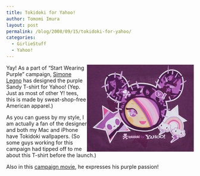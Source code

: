 ```yaml
---
title: Tokidoki for Yahoo!
author: Tomomi Imura
layout: post
permalink: /blog/2008/09/15/tokidoki-for-yahoo/
categories:
  - GirlieStuff
  - Yahoo!
---
```

<img src="/assets/images/wp-content/misc/tokidoki_yahoo_sandy.png" alt="Tokidoki for Y!" align="right" /> Yay! As a part of &#8220;Start Wearing Purple&#8221; campaign, [Simone Legno][1] has designed the purple Sandy T-shirt for Yahoo! (Yep. Just as most of other Y! tees, this is made by sweat-shop-free American apparel.) 

As you can guess by my style, I am actually a fan of the designer and both my Mac and iPhone have Tokidoki wallpapers. (So some guys working for this campaign had tipped off to me about this T-shirt before the launch.)

Also in this [campaign movie][2], he expresses his purple passion!

 [1]: http://www.tokidoki.it
 [2]: http://startwearingpurple.yahoo.com/